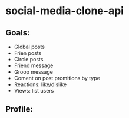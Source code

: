 # social-media-clone-api

## Goals:
* Global posts
* Frien posts
* Circle posts
* Friend message
* Groop message
* Coment on post promitions by type
* Reactions: like/dislike
* Views: list users

## Profile: 
